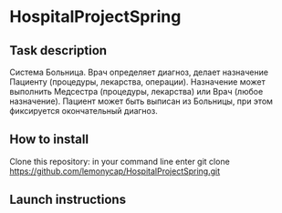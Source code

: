 # HospitalProjectSpring

## Task description
Система Больница. Врач определяет диагноз, делает назначение Пациенту (процедуры, лекарства, операции). Назначение может выполнить Медсестра (процедуры, лекарства) или Врач (любое назначение). Пациент может быть выписан из Больницы, при этом фиксируется окончательный диагноз.

## How to install
Clone this repository: in your command line enter git clone https://github.com/lemonycap/HospitalProjectSpring.git

## Launch instructions
